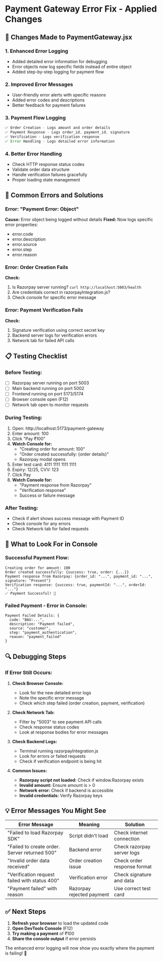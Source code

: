 # Payment Gateway Error Fix - Applied Changes

## 🔧 Changes Made to PaymentGateway.jsx

### 1. **Enhanced Error Logging**
   - Added detailed error information for debugging
   - Error objects now log specific fields instead of entire object
   - Added step-by-step logging for payment flow

### 2. **Improved Error Messages**
   - User-friendly error alerts with specific reasons
   - Added error codes and descriptions
   - Better feedback for payment failures

### 3. **Payment Flow Logging**
   ```javascript
   ✅ Order Creation - Logs amount and order details
   ✅ Payment Response - Logs order_id, payment_id, signature
   ✅ Verification - Logs verification response
   ✅ Error Handling - Logs detailed error information
   ```

### 4. **Better Error Handling**
   - Check HTTP response status codes
   - Validate order data structure
   - Handle verification failures gracefully
   - Proper loading state management

## 🐛 Common Errors and Solutions

### Error: "Payment Error: Object"
**Cause:** Error object being logged without details
**Fixed:** Now logs specific error properties:
- error.code
- error.description
- error.source
- error.step
- error.reason

### Error: Order Creation Fails
**Check:**
1. Is Razorpay server running? `curl http://localhost:5003/health`
2. Are credentials correct in razorpayIntegration.js?
3. Check console for specific error message

### Error: Payment Verification Fails
**Check:**
1. Signature verification using correct secret key
2. Backend server logs for verification errors
3. Network tab for failed API calls

## 📋 Testing Checklist

### Before Testing:
- [ ] Razorpay server running on port 5003
- [ ] Main backend running on port 5002
- [ ] Frontend running on port 5173/5174
- [ ] Browser console open (F12)
- [ ] Network tab open to monitor requests

### During Testing:
1. Open: http://localhost:5173/payment-gateway
2. Enter amount: 100
3. Click "Pay ₹100"
4. **Watch Console for:**
   - "Creating order for amount: 100"
   - "Order created successfully: {order details}"
   - Razorpay modal opens
5. Enter test card: 4111 1111 1111 1111
6. Expiry: 12/25, CVV: 123
7. Click Pay
8. **Watch Console for:**
   - "Payment response from Razorpay"
   - "Verification response"
   - Success or failure message

### After Testing:
- Check if alert shows success message with Payment ID
- Check console for any errors
- Check Network tab for failed requests

## 🎯 What to Look For in Console

### Successful Payment Flow:
```
Creating order for amount: 100
Order created successfully: {success: true, order: {...}}
Payment response from Razorpay: {order_id: "...", payment_id: "...", signature: "Present"}
Verification response: {success: true, paymentId: "...", orderId: "..."}
✅ Payment Successful! 🎉
```

### Failed Payment - Error in Console:
```
Payment Failed Details: {
  code: "BAU:...",
  description: "Payment failed",
  source: "customer",
  step: "payment_authentication",
  reason: "payment_failed"
}
```

## 🔍 Debugging Steps

### If Error Still Occurs:

1. **Check Browser Console:**
   - Look for the new detailed error logs
   - Note the specific error message
   - Check which step failed (order creation, payment, verification)

2. **Check Network Tab:**
   - Filter by "5003" to see payment API calls
   - Check response status codes
   - Look at response bodies for error messages

3. **Check Backend Logs:**
   - Terminal running razorpayIntegration.js
   - Look for errors or failed requests
   - Check if verification endpoint is being hit

4. **Common Issues:**
   - **Razorpay script not loaded:** Check if window.Razorpay exists
   - **Invalid amount:** Ensure amount is > 0
   - **Network error:** Check if backend is accessible
   - **Invalid credentials:** Verify Razorpay keys

## 💡 Error Messages You Might See

| Error Message | Meaning | Solution |
|---------------|---------|----------|
| "Failed to load Razorpay SDK" | Script didn't load | Check internet connection |
| "Failed to create order. Server returned 500" | Backend error | Check razorpay server logs |
| "Invalid order data received" | Order creation issue | Check order response format |
| "Verification request failed with status 400" | Verification error | Check signature and data |
| "Payment failed" with reason | Razorpay rejected payment | Use correct test card |

## ✅ Next Steps

1. **Refresh your browser** to load the updated code
2. **Open DevTools Console** (F12)
3. **Try making a payment** of ₹100
4. **Share the console output** if error persists

The enhanced error logging will now show you exactly where the payment is failing! 🎯
